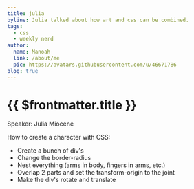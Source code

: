 ```yaml
---
title: julia
byline: Julia talked about how art and css can be combined.
tags:
  - css
  - weekly nerd
author:
  name: Manoah
  link: /about/me
  pic: https://avatars.githubusercontent.com/u/46671786
blog: true
---
```


# {{ $frontmatter.title }}

Speaker: Julia Miocene

How to create a character with CSS:

- Create a bunch of div's
- Change the border-radius
- Nest everything (arms in body, fingers in arms, etc.)
- Overlap 2 parts and set the transform-origin to the joint
- Make the div's rotate and translate
